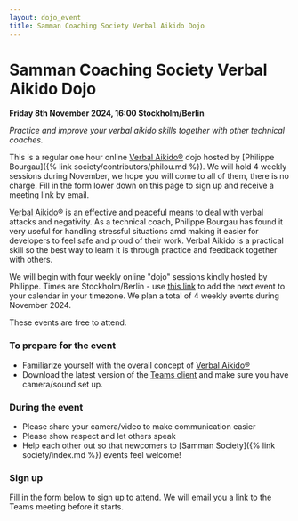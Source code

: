 ```yaml
---
layout: dojo_event
title: Samman Coaching Society Verbal Aikido Dojo
---
```


# Samman Coaching Society Verbal Aikido Dojo

**Friday 8th November 2024, 16:00 Stockholm/Berlin**

_Practice and improve your verbal aikido skills together with other technical coaches._

This is a regular one hour online [Verbal Aikido®](https://verbalaikido.org/) dojo hosted by [Philippe Bourgau]({% link society/contributors/philou.md %}). We will hold 4 weekly sessions during November, we hope you will come to all of them, there is no charge. Fill in the form lower down on this page to sign up and receive a meeting link by email.

[Verbal Aikido®](https://verbalaikido.org/) is an effective and peaceful means to deal with verbal attacks and negativity. As a technical coach, Philippe Bourgau has found it very useful for handling stressful situations amd making it easier for developers to feel safe and proud of their work. Verbal Aikido is a practical skill so the best way to learn it is through practice and feedback together with others. 

We will begin with four weekly online "dojo" sessions kindly hosted by Philippe. Times are Stockholm/Berlin - use [this link](https://calndr.link/event/IX80SxfSoU) to add the next event to your calendar in your timezone. We plan a total of 4 weekly events during November 2024.

These events are free to attend.

### To prepare for the event
* Familiarize yourself with the overall concept of [Verbal Aikido®](https://verbalaikido.org/)
* Download the latest version of the [Teams client](https://www.microsoft.com/en-us/microsoft-teams/download-app) and make sure you have camera/sound set up.

### During the event
* Please share your camera/video to make communication easier
* Please show respect and let others speak
* Help each other out so that newcomers to [Samman Society]({% link society/index.md %}) events feel welcome!

### Sign up
Fill in the form below to sign up to attend. We will email you a link to the Teams meeting before it starts.
